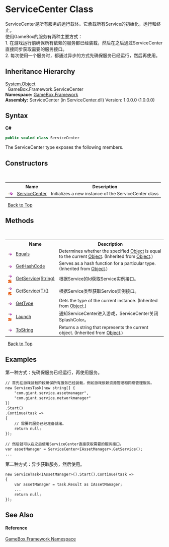 # ServiceCenter Class
 

ServiceCenter是所有服务的运行载体。它承载所有Service的初始化，运行和终止。<br /> 使用GameBox的服务有两种主要方式：<br /> 1. 在游戏运行前确保所有依赖的服务都已经装载，然后在之后通过ServiceCenter直接同步获取需要的服务接口。<br /> 2. 每次使用一个服务时，都通过异步的方式先确保服务已经运行，然后再使用。<br />


## Inheritance Hierarchy
<a href="http://msdn2.microsoft.com/zh-cn/library/e5kfa45b" target="_blank">System.Object</a><br />&nbsp;&nbsp;GameBox.Framework.ServiceCenter<br />
**Namespace:**&nbsp;<a href="a8957fe6-9cc0-3a6d-cd5c-a2a246efee1e">GameBox.Framework</a><br />**Assembly:**&nbsp;ServiceCenter (in ServiceCenter.dll) Version: 1.0.0.0 (1.0.0.0)

## Syntax

**C#**<br />
``` C#
public sealed class ServiceCenter
```

The ServiceCenter type exposes the following members.


## Constructors
&nbsp;<table><tr><th></th><th>Name</th><th>Description</th></tr><tr><td>![Public method](media/pubmethod.gif "Public method")</td><td><a href="f323b499-7955-e544-d619-52a4730c955f">ServiceCenter</a></td><td>
Initializes a new instance of the ServiceCenter class</td></tr></table>&nbsp;
<a href="#servicecenter-class">Back to Top</a>

## Methods
&nbsp;<table><tr><th></th><th>Name</th><th>Description</th></tr><tr><td>![Public method](media/pubmethod.gif "Public method")</td><td><a href="http://msdn2.microsoft.com/zh-cn/library/bsc2ak47" target="_blank">Equals</a></td><td>
Determines whether the specified <a href="http://msdn2.microsoft.com/zh-cn/library/e5kfa45b" target="_blank">Object</a> is equal to the current <a href="http://msdn2.microsoft.com/zh-cn/library/e5kfa45b" target="_blank">Object</a>.
 (Inherited from <a href="http://msdn2.microsoft.com/zh-cn/library/e5kfa45b" target="_blank">Object</a>.)</td></tr><tr><td>![Public method](media/pubmethod.gif "Public method")</td><td><a href="http://msdn2.microsoft.com/zh-cn/library/zdee4b3y" target="_blank">GetHashCode</a></td><td>
Serves as a hash function for a particular type.
 (Inherited from <a href="http://msdn2.microsoft.com/zh-cn/library/e5kfa45b" target="_blank">Object</a>.)</td></tr><tr><td>![Public method](media/pubmethod.gif "Public method")![Static member](media/static.gif "Static member")</td><td><a href="9c853377-4cf9-2889-8f34-fa811d44b6f8">GetService(String)</a></td><td>
根据Service的Id获取Service实例接口。</td></tr><tr><td>![Public method](media/pubmethod.gif "Public method")![Static member](media/static.gif "Static member")</td><td><a href="dd94420c-00da-9321-66c5-eb9dafe025fa">GetService(T)()</a></td><td>
根据Service类型获取Service实例接口。</td></tr><tr><td>![Public method](media/pubmethod.gif "Public method")</td><td><a href="http://msdn2.microsoft.com/zh-cn/library/dfwy45w9" target="_blank">GetType</a></td><td>
Gets the type of the current instance.
 (Inherited from <a href="http://msdn2.microsoft.com/zh-cn/library/e5kfa45b" target="_blank">Object</a>.)</td></tr><tr><td>![Public method](media/pubmethod.gif "Public method")![Static member](media/static.gif "Static member")</td><td><a href="6259108e-0dc6-3300-3b26-8e52509cc02c">Launch</a></td><td>
通知ServiceCenter进入游戏，ServiceCenter关闭SplashColor。</td></tr><tr><td>![Public method](media/pubmethod.gif "Public method")</td><td><a href="http://msdn2.microsoft.com/zh-cn/library/7bxwbwt2" target="_blank">ToString</a></td><td>
Returns a string that represents the current object.
 (Inherited from <a href="http://msdn2.microsoft.com/zh-cn/library/e5kfa45b" target="_blank">Object</a>.)</td></tr></table>&nbsp;
<a href="#servicecenter-class">Back to Top</a>

## Examples

第一种方式：先确保服务已经运行，再使用服务。

```
// 首先在游戏装载阶段确保所有服务已经装载，例如游戏依赖资源管理和网络管理服务。
new ServicesTask(new string[] {
    "com.giant.service.assetmanager",
    "com.giant.service.networkmanager"
})
.Start()
.Continue(task =>
{
    // 需要的服务已经准备就绪。
    return null;
});

// 然后就可以在之后使用ServiceCenter直接获取需要的服务接口。
var assetManager = ServiceCenter<IAssetManager>.GetService();
...
```

第二种方式：异步获取服务，然后使用。

```
new ServiceTask<IAssetManager>().Start().Continue(task =>
{
    var assetManager = task.Result as IAssetManager;
    ...
    return null;
});
```


## See Also


#### Reference
<a href="a8957fe6-9cc0-3a6d-cd5c-a2a246efee1e">GameBox.Framework Namespace</a><br />